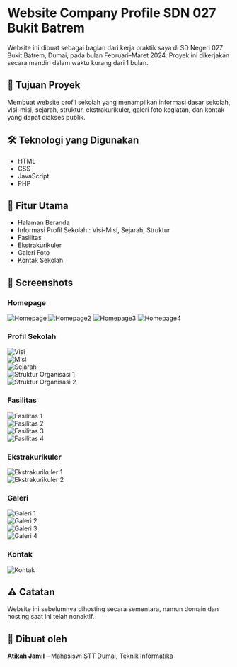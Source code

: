 # Website Company Profile SDN 027 Bukit Batrem

Website ini dibuat sebagai bagian dari kerja praktik saya di SD Negeri 027 Bukit Batrem, Dumai, pada bulan Februari–Maret 2024. Proyek ini dikerjakan secara mandiri dalam waktu kurang dari 1 bulan.

## 🎯 Tujuan Proyek
Membuat website profil sekolah yang menampilkan informasi dasar sekolah, visi-misi, sejarah, struktur, ekstrakurikuler, galeri foto kegiatan, dan kontak yang dapat diakses publik.

## 🛠️ Teknologi yang Digunakan
- HTML
- CSS
- JavaScript
- PHP

## 🧩 Fitur Utama
- Halaman Beranda
- Informasi Profil Sekolah : Visi-Misi, Sejarah, Struktur
- Fasilitas
- Ekstrakurikuler
- Galeri Foto
- Kontak Sekolah

## 📸 Screenshots
### Homepage
![Homepage](ss/home1.png)
![Homepage2](ss/home2.png)
![Homepage3](ss/home3.png)
![Homepage4](ss/home4.png)
### Profil Sekolah
![Visi](ss/visi1.png)  
![Misi](ss/misi2.png)  
![Sejarah](ss/sejarah.png)  
![Struktur Organisasi 1](ss/struktur.png)  
![Struktur Organisasi 2](ss/struktur2.png)
### Fasilitas
![Fasilitas 1](ss/fasilitas1.png)  
![Fasilitas 2](ss/fasilitas2.png)  
![Fasilitas 3](ss/fasilitas3.png)  
![Fasilitas 4](ss/fasilitas4.png)
### Ekstrakurikuler
![Ekstrakurikuler 1](ss/ekstra1.png)  
![Ekstrakurikuler 2](ss/ekstra2.png)
### Galeri
![Galeri 1](ss/galeri1.png)  
![Galeri 2](ss/galeri2.png)  
![Galeri 3](ss/galeri3.png)  
![Galeri 4](ss/galeri4.png)
### Kontak
![Kontak](ss/kontak.png)


## ⚠️ Catatan
Website ini sebelumnya dihosting secara sementara, namun domain dan hosting saat ini telah nonaktif.

## 👤 Dibuat oleh
**Atikah Jamil** – Mahasiswi STT Dumai, Teknik Informatika  
